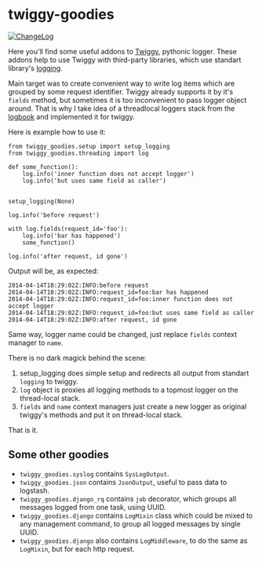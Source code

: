 twiggy-goodies
==============

[![ChangeLog](http://allmychanges.com/u/svetlyak40wt/python/twiggy-goodies/badge/?rnd=1)](http://allmychanges.com/u/svetlyak40wt/python/twiggy-goodies/)

Here you'll find some useful addons to [Twiggy], pythonic logger.
These addons help to use Twiggy with third-party libraries, which
use standart library's [logging][].

Main target was to create convenient way to write log items
which are grouped by some request identifier. Twiggy already
supports it by it's `fields` method, but sometimes it is too
inconvenient to pass logger object around. That is why I take
idea of a threadlocal loggers stack from the [logbook][] and
implemented it for twiggy.

Here is example how to use it:

    from twiggy_goodies.setup import setup_logging
    from twiggy_goodies.threading import log

    def some_function():
        log.info('inner function does not accept logger')
        log.info('but uses same field as caller')


    setup_logging(None)

    log.info('before request')

    with log.fields(request_id='foo'):
        log.info('bar has happened')
        some_function()

    log.info('after request, id gone')

Output will be, as expected:

    2014-04-14T18:29:02Z:INFO:before request
    2014-04-14T18:29:02Z:INFO:request_id=foo:bar has happened
    2014-04-14T18:29:02Z:INFO:request_id=foo:inner function does not accept logger
    2014-04-14T18:29:02Z:INFO:request_id=foo:but uses same field as caller
    2014-04-14T18:29:02Z:INFO:after request, id gone

Same way, logger name could be changed, just replace `fields` context
manager to `name`.

There is no dark magick behind the scene: 

1) setup_logging does simple setup and redirects all output
   from standart `logging` to twiggy.
2) `log` object is proxies all logging methods to a topmost
   logger on the thread-local stack.
3) `fields` and `name` context managers just create a new
   logger as original twiggy's methods and put it on thread-local
   stack.

That is it.

Some other goodies
------------------

  * `twiggy_goodies.syslog` contains `SysLogOutput`.
  * `twiggy_goodies.json` contains `JsonOutput`, useful
    to pass data to logstash.
  * `twiggy_goodies.django_rq` contains `job` decorator, which
    groups all messages logged from one task, using UUID.
  * `twiggy_goodies.django` contains `LogMixin` class which
    could be mixed to any management command, to group all
    logged messages by single UUID.
  * `twiggy_goodies.django` also contains `LogMiddleware`, to
    do the same as `LogMixin`, but for each http request.

[Twiggy]: https://github.com/wearpants/twiggy
[logging]: https://docs.python.org/2/library/logging.html
[logbook]: http://pythonhosted.org//Logbook/
